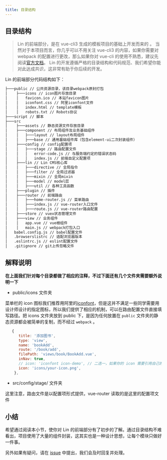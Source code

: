 ```yaml
---
title: 目录结构
---
```


## 目录结构

> Lin 的前端部分，是在 vue-cli3 生成的模板项目的基础上开发而来的 。
> 当然对于本项目而言，你几乎可以不用关注 vue-cli3 的内容，如果你需要对 webpack 的配置进行更改，那么如果你对 vue-cli 的使用不熟悉，建议先阅读[官方文档](https://cli.vuejs.org/zh/)。
> Lin 的开发遵循严格的目录结构和代码规范、我们希望你能对此达成共识，这非常有助于你后续的开发。

Lin 的前端部分代码结构如下：

```bash
├───public // 公共资源目录，该目录webpack原封打包
│    ├───icons // icon图片存放目录
│    │   favicon.ico // 本站favicon图片
│    │   iconfont.css // 阿里iconfont文件
│    │   index.html // template模板
│    │   robots.txt // Robots协议
├───script // 脚本
├───src
│    ├───assets // 静态资源文件存放目录
│    ├───component // 布局组件及业务基础组件
│    │   ├───layout // layout布局组件
│    │   ├───base // 通用基础组件库（包含element-ui二次封装组件）
│    ├───config // config配置项
│    │   ├───stage // 路由配置文件
│    │   │   error-code.js // 与服务端约定的错误状态码
│    │   │   index.js // 前端自定义配置项
│    ├───lin // Lin CMS核心库
│    │   ├───directive // 全局指令
│    │   ├───filter // 全局过滤器
│    │   ├───mixin // 全局mixin
│    │   ├───model // model层
│    │   ├───util // 各种工具函数
│    ├───plugin // 插件
│    ├───router // 前端路由
│    │   ├───home-router.js // 菜单路由
│    │   ├───index.js // vue-router入口文件
│    │   ├───route.js // vue-router路由配置
│    ├───store // vuex状态管理文件
│    ├───view // 业务组件
│    │   app.vue // vue根组件
│    │   main.js // webpack打包入口
│   babel.config.js // babel配置文件
│   .browserslistrc // 适配浏览器版本
│   .eslintrc.js // eslint配置文件
│   .gitignore // git上传忽略文件

```

## 解释说明

**在上面我们针对每个目录都做了相应的注释，不过下面还有几个文件夹需要额外说明一下**

- public/icons 文件夹

菜单栏的 icon 图标我们推荐用阿里的[iconfont](http://www.iconfont.cn/)，但是这并不满足一些同学需要用设计师设计的指定图标，所以我们提供了相应的机制，可以在路由配置文件直接填写路径。把 icons 文件夹放到 public 下，是因为任何放置在 `public` 文件夹的静态资源都会被简单的复制，而不经过 `webpack` 。

```js
   {
      title: '添加图书',
      type: 'view',
      name: 'bookAdd',
      route: '/book/add',
      filePath: 'views/book/BookAdd.vue',
      inNav: true,
      // icon: 'iconfont icon-demo', // 二选一，如果你的 icon 需要引用自己的图片文件
      icon: 'icons/your-icon.png',
    },
```
<!-- 
- src/base 文件夹

这个文件夹主要放置两种组件，一种是我们二次封装 `element-ui` 的组件库，使其更符合 Lin 的风格，如果你想要引入其他第三方组件库，比如 `antd`，也同样建议在此文件夹进行二次封装。

还有一种是平常做 vue 项目积累的基础组件库，也希望大家养成基础组件库封装的习惯。

这两种组件我们都遵循同样的规范：尽量不与业务耦合，只封装基础组件。 -->

- src/config/stage/ 文件夹

这里注意，路由文件是以配置项形式提供，vue-router 读取的是这里的配置项文件


## 小结

希望通过阅读本小节，使你对 Lin 的前端部分有了初步的了解。通过目录结构不难看出，项目使用了大量的组件封装，这其实也是一种设计思想，让每个模块只做好一件事。

另外如果有疑问，请在 [issue](https://github.com/TaleLin/lin-cms-vue/issues) 中提出，我们会及时回复并处理。

<RightMenu />
